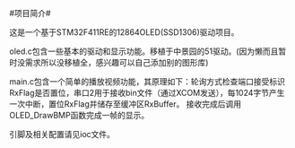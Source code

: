 #项目简介#

这是一个基于STM32F411RE的12864OLED(SSD1306)驱动项目。

oled.c包含一些基本的驱动和显示功能。移植于中景园的51驱动。(因为懒而且暂时没需求所以没移植全，感兴趣可以自己添加别的图形库)

main.c包含一个简单的播放视频功能，其原理如下：轮询方式检查端口接受标识RxFlag是否置位，串口2用于接收bin文件（通过XCOM发送），每1024字节产生一次中断，置位RxFlag并储存至缓冲区RxBuffer。
接收完成后调用OLED_DrawBMP函数完成一帧的显示。

引脚及相关配置请见ioc文件。
